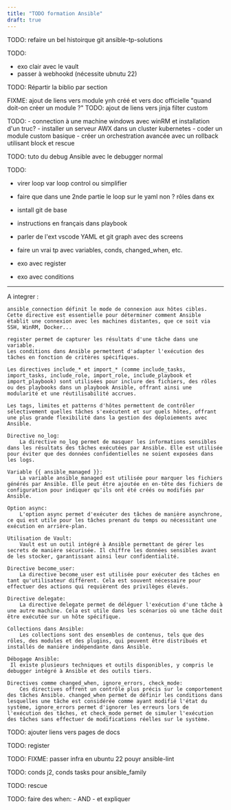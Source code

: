 ```yaml
---
title: "TODO formation Ansible" 
draft: true
---
```


TODO: refaire un bel histoirque git ansible-tp-solutions

TODO:
- exo clair avec le vault
- passer à webhookd (nécessite ubnutu 22)

TODO: Répartir la biblio par section

FIXME: ajout de liens vers module ynh créé et vers doc officielle "quand doit-on créer un module ?"
TODO: ajout de liens vers jinja filter custom

TODO:
    - connection à une machine windows avec winRM et installation d'un truc?
    - installer un serveur AWX dans un cluster kubernetes
    - coder un module custom basique
    - créer un orchestration avancée avec un rollback utilisant block et rescue
    
TODO: tuto du debug Ansible avec le debugger normal 
<!-- et https://gist.github.com/Deepakkothandan/daeb1ba8dc5b73d85ded03cb2a614e85 -->


TODO:
- virer loop var loop control ou simplifier

- faire que dans une 2nde partie le loop sur le yaml non ?
 rôles dans ex

- isntall git de base

- instructions en français dans playbook

- parler de l'ext vscode YAML et git graph avec des screens

- faire un vrai tp avec variables, conds, changed_when, etc.


- exo avec register

- exo avec conditions


---
A integrer :

    ansible_connection définit le mode de connexion aux hôtes cibles. Cette directive est essentielle pour déterminer comment Ansible établit une connexion avec les machines distantes, que ce soit via SSH, WinRM, Docker...

    register permet de capturer les résultats d'une tâche dans une variable.
    Les conditions dans Ansible permettent d'adapter l'exécution des tâches en fonction de critères spécifiques.

    Les directives include_* et import_* (comme include_tasks, import_tasks, include_role, import_role, include_playbook et import_playbook) sont utilisées pour inclure des fichiers, des rôles ou des playbooks dans un playbook Ansible, offrant ainsi une modularité et une réutilisabilité accrues.

    Les tags, limites et patterns d'hôtes permettent de contrôler sélectivement quelles tâches s'exécutent et sur quels hôtes, offrant une plus grande flexibilité dans la gestion des déploiements avec Ansible.

    Directive no_log:
        La directive no_log permet de masquer les informations sensibles dans les résultats des tâches exécutées par Ansible. Elle est utilisée pour éviter que des données confidentielles ne soient exposées dans les logs.

    Variable {{ ansible_managed }}:
        La variable ansible_managed est utilisée pour marquer les fichiers générés par Ansible. Elle peut être ajoutée en en-tête des fichiers de configuration pour indiquer qu'ils ont été créés ou modifiés par Ansible.

    Option async:
        L'option async permet d'exécuter des tâches de manière asynchrone, ce qui est utile pour les tâches prenant du temps ou nécessitant une exécution en arrière-plan.

    Utilisation de Vault:
        Vault est un outil intégré à Ansible permettant de gérer les secrets de manière sécurisée. Il chiffre les données sensibles avant de les stocker, garantissant ainsi leur confidentialité.

    Directive become_user:
        La directive become_user est utilisée pour exécuter des tâches en tant qu'utilisateur différent. Cela est souvent nécessaire pour effectuer des actions qui requièrent des privilèges élevés.

    Directive delegate:
        La directive delegate permet de déléguer l'exécution d'une tâche à une autre machine. Cela est utile dans les scénarios où une tâche doit être exécutée sur un hôte spécifique.

    Collections dans Ansible:
        Les collections sont des ensembles de contenus, tels que des rôles, des modules et des plugins, qui peuvent être distribués et installés de manière indépendante dans Ansible. 

    Débogage Ansible:
     Il existe plusieurs techniques et outils disponibles, y compris le debugger intégré à Ansible et des outils tiers.

    Directives comme changed_when, ignore_errors, check_mode:
        Ces directives offrent un contrôle plus précis sur le comportement des tâches Ansible. changed_when permet de définir les conditions dans lesquelles une tâche est considérée comme ayant modifié l'état du système, ignore_errors permet d'ignorer les erreurs lors de l'exécution des tâches, et check_mode permet de simuler l'exécution des tâches sans effectuer de modifications réelles sur le système.


TODO: ajouter liens vers pages de docs

TODO: register

TODO: FIXME: passer infra en ubuntu 22 pouyr ansible-lint

TODO: conds j2, conds tasks pour ansible_family

TODO: rescue

TODO: faire des when: - AND - et expliquer